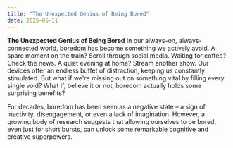 ```yaml
---
title: "The Unexpected Genius of Being Bored"
date: 2025-06-11
---
```

<p><b>The Unexpected Genius of Being Bored</b>
In our always-on, always-connected world, boredom has become something we actively avoid. A spare moment on the train? Scroll through social media. Waiting for coffee? Check the news. A quiet evening at home? Stream another show. Our devices offer an endless buffet of distraction, keeping us constantly stimulated. But what if we're missing out on something vital by filling every single void? What if, believe it or not, boredom actually holds some surprising benefits?

For decades, boredom has been seen as a negative state – a sign of inactivity, disengagement, or even a lack of imagination. However, a growing body of research suggests that allowing ourselves to be bored, even just for short bursts, can unlock some remarkable cognitive and creative superpowers.</p>

